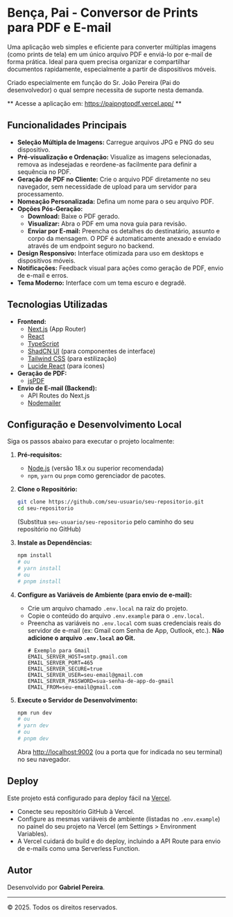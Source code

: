 # Bença, Pai - Conversor de Prints para PDF e E-mail

Uma aplicação web simples e eficiente para converter múltiplas imagens (como prints de tela) em um único arquivo PDF e enviá-lo por e-mail de forma prática. Ideal para quem precisa organizar e compartilhar documentos rapidamente, especialmente a partir de dispositivos móveis. 

Criado especialmente em função do Sr. João Pereira (Pai do desenvolvedor) o qual sempre necessita de suporte nesta demanda.

** Acesse a aplicação em: https://paipngtopdf.vercel.app/ **

## Funcionalidades Principais

*   **Seleção Múltipla de Imagens:** Carregue arquivos JPG e PNG do seu dispositivo.
*   **Pré-visualização e Ordenação:** Visualize as imagens selecionadas, remova as indesejadas e reordene-as facilmente para definir a sequência no PDF.
*   **Geração de PDF no Cliente:** Crie o arquivo PDF diretamente no seu navegador, sem necessidade de upload para um servidor para processamento.
*   **Nomeação Personalizada:** Defina um nome para o seu arquivo PDF.
*   **Opções Pós-Geração:**
    *   **Download:** Baixe o PDF gerado.
    *   **Visualizar:** Abra o PDF em uma nova guia para revisão.
    *   **Enviar por E-mail:** Preencha os detalhes do destinatário, assunto e corpo da mensagem. O PDF é automaticamente anexado e enviado através de um endpoint seguro no backend.
*   **Design Responsivo:** Interface otimizada para uso em desktops e dispositivos móveis.
*   **Notificações:** Feedback visual para ações como geração de PDF, envio de e-mail e erros.
*   **Tema Moderno:** Interface com um tema escuro e degradê.

## Tecnologias Utilizadas

*   **Frontend:**
    *   [Next.js](https://nextjs.org/) (App Router)
    *   [React](https://reactjs.org/)
    *   [TypeScript](https://www.typescriptlang.org/)
    *   [ShadCN UI](https://ui.shadcn.com/) (para componentes de interface)
    *   [Tailwind CSS](https://tailwindcss.com/) (para estilização)
    *   [Lucide React](https://lucide.dev/) (para ícones)
*   **Geração de PDF:**
    *   [jsPDF](https://github.com/parallax/jsPDF)
*   **Envio de E-mail (Backend):**
    *   API Routes do Next.js
    *   [Nodemailer](https://nodemailer.com/)

## Configuração e Desenvolvimento Local

Siga os passos abaixo para executar o projeto localmente:

1.  **Pré-requisitos:**
    *   [Node.js](https://nodejs.org/) (versão 18.x ou superior recomendada)
    *   `npm`, `yarn` ou `pnpm` como gerenciador de pacotes.

2.  **Clone o Repositório:**
    ```bash
    git clone https://github.com/seu-usuario/seu-repositorio.git
    cd seu-repositorio
    ```
    (Substitua `seu-usuario/seu-repositorio` pelo caminho do seu repositório no GitHub)

3.  **Instale as Dependências:**
    ```bash
    npm install
    # ou
    # yarn install
    # ou
    # pnpm install
    ```

4.  **Configure as Variáveis de Ambiente (para envio de e-mail):**
    *   Crie um arquivo chamado `.env.local` na raiz do projeto.
    *   Copie o conteúdo do arquivo `.env.example` para o `.env.local`.
    *   Preencha as variáveis no `.env.local` com suas credenciais reais do servidor de e-mail (ex: Gmail com Senha de App, Outlook, etc.). **Não adicione o arquivo `.env.local` ao Git.**
        ```env
        # Exemplo para Gmail
        EMAIL_SERVER_HOST=smtp.gmail.com
        EMAIL_SERVER_PORT=465
        EMAIL_SERVER_SECURE=true
        EMAIL_SERVER_USER=seu-email@gmail.com
        EMAIL_SERVER_PASSWORD=sua-senha-de-app-do-gmail
        EMAIL_FROM=seu-email@gmail.com
        ```

5.  **Execute o Servidor de Desenvolvimento:**
    ```bash
    npm run dev
    # ou
    # yarn dev
    # ou
    # pnpm dev
    ```
    Abra [http://localhost:9002](http://localhost:9002) (ou a porta que for indicada no seu terminal) no seu navegador.

## Deploy

Este projeto está configurado para deploy fácil na [Vercel](https://vercel.com/).

*   Conecte seu repositório GitHub à Vercel.
*   Configure as mesmas variáveis de ambiente (listadas no `.env.example`) no painel do seu projeto na Vercel (em Settings > Environment Variables).
*   A Vercel cuidará do build e do deploy, incluindo a API Route para envio de e-mails como uma Serverless Function.

## Autor

Desenvolvido por **Gabriel Pereira**.

---

© 2025. Todos os direitos reservados.
